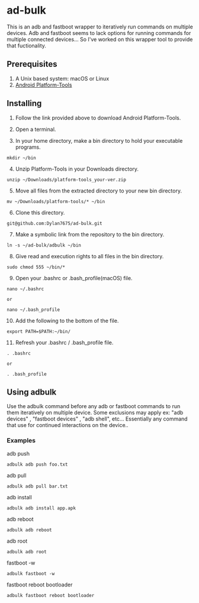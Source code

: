 # ad-bulk

This is an adb and fastboot wrapper to iteratively run commands on multiple devices. Adb and fastboot seems to lack options for running commands for multiple connected devices... So I've worked on this wrapper tool to provide that fuctionality.

## Prerequisites

1. A Unix based system: macOS or Linux
2. [Android Platform-Tools](https://developer.android.com/studio/releases/platform-tools)

## Installing

1. Follow the link provided above to download Android Platform-Tools.

2. Open a terminal.

3. In your home directory, make a bin directory to hold your executable programs.
```shell
mkdir ~/bin
```

4. Unzip Platform-Tools in your Downloads directory.
```shell
unzip ~/Downloads/platform-tools_your-ver.zip
```

5. Move all files from the extracted directory to your new bin directory.
```shell
mv ~/Downloads/platform-tools/* ~/bin
```

6. Clone this directory.
```shell
git@github.com:Dylan7675/ad-bulk.git
```

7. Make a symbolic link from the repository to the bin directory.
```shell
ln -s ~/ad-bulk/adbulk ~/bin
```

8. Give read and execution rights to all files in the bin directory.
```shell
sudo chmod 555 ~/bin/*
```

9. Open your .bashrc or .bash_profile(macOS) file.
```shell
nano ~/.bashrc
```
    or
```shell
nano ~/.bash_profile
```

10. Add the following to the bottom of the file.
```shell
export PATH=$PATH:~/bin/
```

11. Refresh your .bashrc / .bash_profile file.
```shell
. .bashrc
```
    or
```shell
. .bash_profile
```

## Using adbulk

Use the adbulk command before any adb or fastboot commands to run them iteratively on multiple device. Some exclusions may apply ex: "adb devices" , "fastboot devices" , "adb shell", etc... Essentially any command that use for continued interactions on the device..

### Examples

adb push
```shell
adbulk adb push foo.txt
```

adb pull
```shell
adbulk adb pull bar.txt
```

adb install
```shell
adbulk adb install app.apk
```

adb reboot
```shell
adbulk adb reboot
```

adb root
```shell
adbulk adb root
```

fastboot -w
```shell
adbulk fastboot -w
```

fastboot reboot bootloader
```shell
adbulk fastboot reboot bootloader
```
